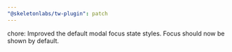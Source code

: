 ```yaml
---
"@skeletonlabs/tw-plugin": patch
---
```


chore: Improved the default modal focus state styles. Focus should now be shown by default.
